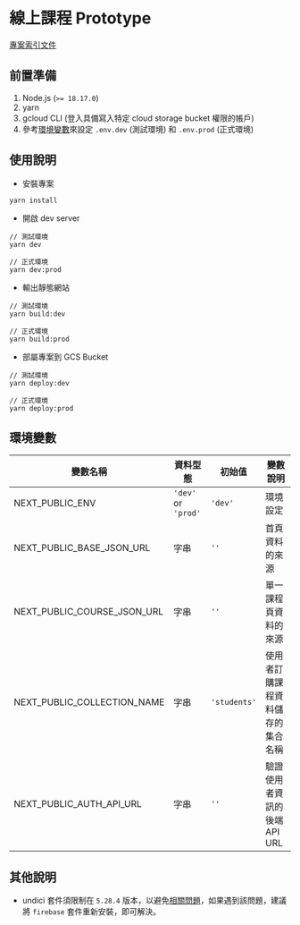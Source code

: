# 線上課程 Prototype
[專案索引文件](https://paper.dropbox.com/doc/prototype-epi2CTVaPzDuNkkTrHoQO)


## 前置準備
1. Node.js (`>= 18.17.0`)
2. yarn
3. gcloud CLI (登入具備寫入特定 cloud storage bucket 權限的帳戶)
4. 參考[環境變數](#環境變數)來設定 `.env.dev` (測試環境) 和 `.env.prod` (正式環境)

## 使用說明
* 安裝專案
```
yarn install
```

* 開啟 dev server
```
// 測試環境
yarn dev

// 正式環境
yarn dev:prod
```

* 輸出靜態網站
```
// 測試環境
yarn build:dev

// 正式環境
yarn build:prod
```

* 部屬專案到 GCS Bucket
```
// 測試環境
yarn deploy:dev

// 正式環境
yarn deploy:prod
```


## 環境變數
| 變數名稱 | 資料型態 | 初始值 | 變數說明 |
| ------ | ------ | ------ | ------ |
| NEXT_PUBLIC_ENV | `'dev'` or `'prod'` | `'dev'` | 環境設定 |
| NEXT_PUBLIC_BASE_JSON_URL | 字串 | `''` | 首頁資料的來源 |
| NEXT_PUBLIC_COURSE_JSON_URL | 字串 | `''` | 單一課程頁資料的來源 |
| NEXT_PUBLIC_COLLECTION_NAME | 字串 | `'students'` | 使用者訂購課程資料儲存的集合名稱 |
| NEXT_PUBLIC_AUTH_API_URL | 字串 | `''` | 驗證使用者資訊的後端 API URL |


## 其他說明
* undici 套件須限制在 `5.28.4` 版本，以避免[相關問題](https://github.com/nodejs/undici/discussions/3010#discussioncomment-9581353)，如果遇到該問題，建議將 `firebase` 套件重新安裝，即可解決。